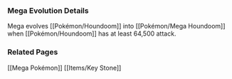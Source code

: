 ### Mega Evolution Details
Mega evolves [[Pokémon/Houndoom]] into [[Pokémon/Mega Houndoom]] when [[Pokémon/Houndoom]] has at least 64,500 attack.

### Related Pages
[[Mega Pokémon]]
[[Items/Key Stone]]